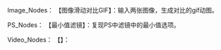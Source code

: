Image_Nodes：
  【图像滑动对比GIF】：输入两张图像，生成对比的gif动图。      

PS_Nodes：
  【最小值滤镜】：复现PS中滤镜中的最小值选项。

Video_Nodes：
  【】：
